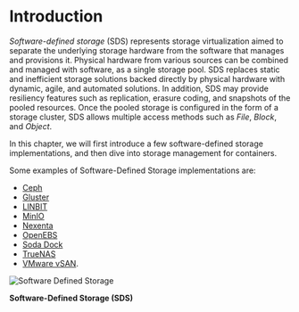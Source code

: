 
# Introduction
_Software-defined storage_ (SDS) represents storage virtualization aimed to separate the underlying storage hardware from the software that manages and provisions it. Physical hardware from various sources can be combined and managed with software, as a single storage pool. SDS replaces static and inefficient storage solutions backed directly by physical hardware with dynamic, agile, and automated solutions. In addition, SDS may provide resiliency features such as replication, erasure coding, and snapshots of the pooled resources. Once the pooled storage is configured in the form of a storage cluster, SDS allows multiple access methods such as _File_, _Block_, and _Object_. 

In this chapter, we will first introduce a few software-defined storage implementations, and then dive into storage management for containers. 

Some examples of Software-Defined Storage implementations are:
- [Ceph](https://ceph.io/)
- [Gluster](https://www.gluster.org/)
- [LINBIT](https://www.linbit.com/)
- [MinIO](https://min.io/)
- [Nexenta](https://nexenta.com/)
- [OpenEBS](https://openebs.io/)
- [Soda Dock](https://github.com/sodafoundation/dock)
- [TrueNAS](https://www.truenas.com/)
- [VMware vSAN](https://www.vmware.com/products/vsan.html).

![Software Defined Storage](https://courses.edx.org/assets/courseware/v1/f68f1ffdbee4d1faa71c4a91ba458264/asset-v1:LinuxFoundationX+LFS151.x+2T2023+type@asset+block/LFS151-SoftwareDefinedStorage_SDS___1_.png)

**Software-Defined Storage (SDS)**